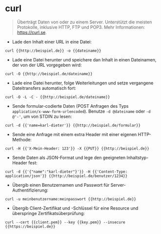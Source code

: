 # curl

> Überträgt Daten von oder zu einem Server.
> Unterstützt die meisten Protokolle, inklusive HTTP, FTP und POP3.
> Mehr Informationen: <https://curl.se>.

- Lade den Inhalt einer URL in eine Datei:

`curl {{http://beispiel.de}} -o {{dateiname}}`

- Lade eine Datei herunter und speichere dan Inhalt in einen Dateinamen, der von der URL vorgegeben wird:

`curl -O {{http://beispiel.de/dateiname}}`

- Lade eine Datei herunter, folge Weiterleitungen und setze vergangene Dateitransfers automatisch fort:

`curl -O -L -C - {{http://beispiel.de/dateiname}}`

- Sende formular-codierte Daten (POST Anfragen des Typs `application/x-www-form-urlencoded`). Benutze `-d @dateiname` oder `-d @'-'`, um von STDIN zu lesen:

`curl -d {{'name=karl-dieter'}} {{http://beispiel.de/formular}}`

- Sende eine Anfrage mit einem extra Header mit einer eigenen HTTP-Methode:

`curl -H {{'X-Mein-Header: 123'}} -X {{PUT}} {{http://beispiel.de}}`

- Sende Daten als JSON-Format und lege den geeigneten Inhaltstyp-Header fest:

`curl -d {{'{"name":"karl-dieter"}'}} -H {{'Content-Type: application/json'}} {{http://beispiel.de/benutzer/1234}}`

- Übergib einen Benutzernamen und Passwort für Server-Authentifizierung:

`curl -u meinbenutzername:meinpasswort {{http://beispiel.de}}`

- Übergib Client-Zertifikat und -Schlüssel für eine Resource und überspringe Zertifikatsüberprüfung:

`curl --cert {{client.pem}} --key {{key.pem}} --insecure {{https://beispiel.de}}`
